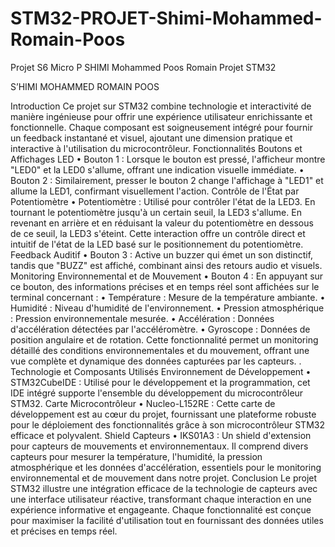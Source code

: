 # STM32-PROJET-Shimi-Mohammed-Romain-Poos
Projet S6 Micro P SHIMI Mohammed Poos Romain
Projet STM32

S’HIMI MOHAMMED 
ROMAIN POOS

Introduction
Ce projet sur STM32 combine technologie et interactivité de manière ingénieuse pour offrir une expérience utilisateur enrichissante et fonctionnelle. Chaque composant est soigneusement intégré pour fournir un feedback instantané et visuel, ajoutant une dimension pratique et interactive à l'utilisation du microcontrôleur.
Fonctionnalités
Boutons et Affichages LED
•	Bouton 1 : Lorsque le bouton est pressé, l'afficheur montre "LED0" et la LED0 s'allume, offrant une indication visuelle immédiate.
•	Bouton 2 : Similairement, presser le bouton 2 change l'affichage à "LED1" et allume la LED1, confirmant visuellement l'action.
Contrôle de l'État par Potentiomètre
•	Potentiomètre : Utilisé pour contrôler l'état de la LED3. En tournant le potentiomètre jusqu'à un certain seuil, la LED3 s'allume. En revenant en arrière et en réduisant la valeur du potentiomètre en dessous de ce seuil, la LED3 s'éteint. Cette interaction offre un contrôle direct et intuitif de l'état de la LED basé sur le positionnement du potentiomètre.
Feedback Auditif
•	Bouton 3 : Active un buzzer qui émet un son distinctif, tandis que "BUZZ" est affiché, combinant ainsi des retours audio et visuels.
Monitoring Environnemental et de Mouvement
•	Bouton 4 : En appuyant sur ce bouton, des informations précises et en temps réel sont affichées sur le terminal concernant :
•	Température : Mesure de la température ambiante.
•	Humidité : Niveau d'humidité de l'environnement.
•	Pression atmosphérique : Pression environnementale mesurée.
•	Accélération : Données d'accélération détectées par l'accéléromètre.
•	Gyroscope : Données de position angulaire et de rotation.
Cette fonctionnalité permet un monitoring détaillé des conditions environnementales et du mouvement, offrant une vue complète et dynamique des données capturées par les capteurs.
.
Technologie et Composants Utilisés
Environnement de Développement
•	STM32CubeIDE : Utilisé pour le développement et la programmation, cet IDE intégré supporte l'ensemble du développement du microcontrôleur STM32.
Carte Microcontrôleur
•	Nucleo-L152RE : Cette carte de développement est au cœur du projet, fournissant une plateforme robuste pour le déploiement des fonctionnalités grâce à son microcontrôleur STM32 efficace et polyvalent.
Shield Capteurs
•	IKS01A3 : Un shield d'extension pour capteurs de mouvements et environnementaux. Il comprend divers capteurs pour mesurer la température, l'humidité, la pression atmosphérique et les données d'accélération, essentiels pour le monitoring environnemental et de mouvement dans notre projet.
Conclusion
Le projet STM32 illustre une intégration efficace de la technologie de capteurs avec une interface utilisateur réactive, transformant chaque interaction en une expérience informative et engageante. Chaque fonctionnalité est conçue pour maximiser la facilité d'utilisation tout en fournissant des données utiles et précises en temps réel.
